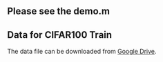 ## Please see the demo.m

## Data for CIFAR100 Train
The data file can be downloaded from [Google Drive]([https://drive.google.com/your-link](https://drive.google.com/file/d/14C70h5eMv7lWAE9qQC9Wj9KSasgS1Zqp/view?usp=sharing)).
